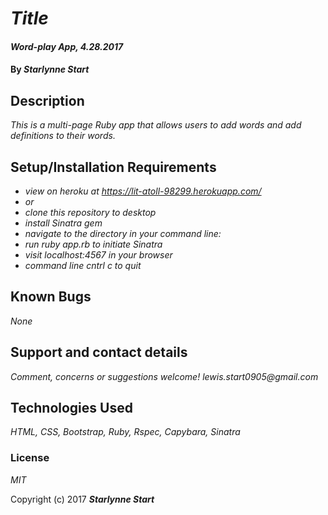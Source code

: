 # _Title_

#### _Word-play App, 4.28.2017_

#### By _**Starlynne Start**_

## Description

_This is a multi-page Ruby app that allows users to add words and add definitions to their words._

## Setup/Installation Requirements

* _view on heroku at https://lit-atoll-98299.herokuapp.com/_
* _or_
* _clone this repository to desktop_
* _install Sinatra gem_
* _navigate to the directory in your command line:_
* _run ruby app.rb to initiate Sinatra_
* _visit localhost:4567 in your browser_
* _command line cntrl c to quit_

## Known Bugs

_None_

## Support and contact details

_Comment, concerns or suggestions welcome! lewis.start0905@gmail.com_

## Technologies Used

_HTML, CSS, Bootstrap, Ruby, Rspec, Capybara, Sinatra_

### License

*MIT*

Copyright (c) 2017 **_Starlynne Start_**
